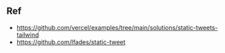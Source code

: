 

## Ref

- https://github.com/vercel/examples/tree/main/solutions/static-tweets-tailwind
- https://github.com/lfades/static-tweet